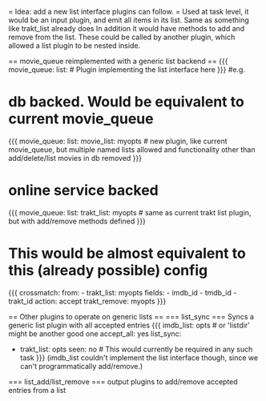 = Idea: add a new list interface plugins can follow. =
Used at task level, it would be an input plugin, and emit all items in its list. Same as something like trakt_list already does
In addition it would have methods to add and remove from the list. These could be called by another plugin, which allowed a list plugin to be nested inside.

== movie_queue reimplemented with a generic list backend ==
{{{
movie_queue:
  list:
    # Plugin implementing the list interface here
}}}
#e.g.
# db backed. Would be equivalent to current movie_queue
{{{
movie_queue:
  list:
    movie_list: myopts  # new plugin, like current movie_queue, but multiple named lists allowed and functionality other than add/delete/list movies in db removed
}}}
# online service backed
{{{
movie_queue:
  list:
    trakt_list: myopts  # same as current trakt list plugin, but with add/remove methods defined
}}}
# This would be almost equivalent to this (already possible) config
{{{
crossmatch:
  from:
    - trakt_list: myopts
  fields:
    - imdb_id
    - tmdb_id
    - trakt_id
  action: accept
trakt_remove: myopts
}}}

== Other plugins to operate on generic lists ==
=== list_sync ===
Syncs a generic list plugin with all accepted entries
{{{
imdb_list: opts  # or 'listdir' might be another good one
accept_all: yes
list_sync:
 - trakt_list: opts
seen: no  # This would currently be required in any such task
}}}
(imdb_list couldn't implement the list interface though, since we can't programmatically add/remove.)

=== list_add/list_remove ===
output plugins to add/remove accepted entries from a list